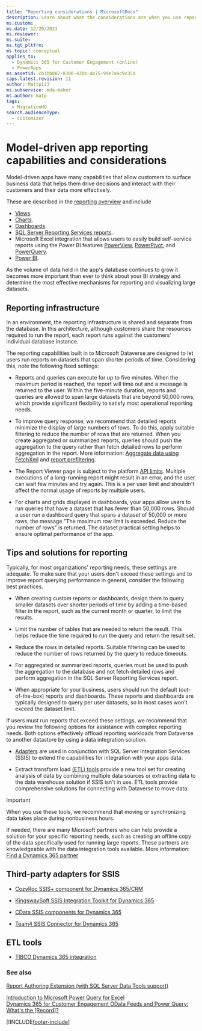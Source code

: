 ```yaml
---
title: "Reporting considerations | MicrosoftDocs"
description: Learn about what the considerations are when you use reporting in model-driven apps
ms.custom: 
ms.date: 12/20/2023
ms.reviewer: 
ms.suite: 
ms.tgt_pltfrm: 
ms.topic: conceptual
applies_to: 
  - Dynamics 365 for Customer Engagement (online)
  - PowerApps
ms.assetid: cb1bb002-8300-43bb-ab75-99e7a9c9c35d
caps.latest.revision: 11
author: Mattp123
ms.subservice: mda-maker
ms.author: matp
tags: 
  - MigrationHO
search.audienceType: 
  - customizer
---
```

# Model-driven app reporting capabilities and considerations



Model-driven apps have many capabilities that allow customers to surface business data that helps them drive decisions and interact with their customers and their data more effectively.  

These are described in the [reporting overview](reporting-overview.md) and include
- [Views](model-driven-app-glossary.md#view).
- [Charts](model-driven-app-glossary.md#chart).
- [Dashboards](model-driven-app-glossary.md#dashboard).
- [SQL Server Reporting Services reports](add-reporting-to-app.md).
- Microsoft Excel integration that allows users to easily build self-service reports using the Power BI features [PowerView](https://support.office.com/article/power-view-overview-and-learning-5380e429-3ee0-4be2-97b7-64d7930020b6), [PowerPivot](https://support.office.com/article/power-pivot-overview-and-learning-f9001958-7901-4caa-ad80-028a6d2432ed), and [PowerQuery](https://support.office.com/article/power-query-overview-and-learning-ed614c81-4b00-4291-bd3a-55d80767f81d).
- [Power BI](model-driven-app-glossary.md#power-bi).
  
As the volume of data held in the app's database continues to grow it becomes more important than ever to think about your BI strategy and determine the most effective mechanisms for reporting and visualizing large datasets.  

## Reporting infrastructure

In an environment, the reporting infrastructure is shared and separate from the database. In this architecture, although customers share the resources required to run the report, each report runs against the customers' individual database instance. 
  
The reporting capabilities built in to Microsoft Dataverse are designed to let users run reports on datasets that span shorter periods of time. Considering this, note the following fixed settings:  
  
- Reports and queries can execute for up to five minutes. When the maximum period is reached, the report will time out and a message is returned to the user. Within the five-minute duration, reports and queries are allowed to span large datasets that are beyond 50,000 rows, which provide significant flexibility to satisfy most operational reporting needs. 
  
- To improve query response, we recommend that detailed reports minimize the display of large numbers of rows. To do this, apply suitable filtering to reduce the number of rows that are returned. When you create aggregated or summarized reports, queries should push the aggregation to the query rather than fetch detailed rows to perform aggregation in the report. More information: [Aggregate data using FetchXml](../../developer/data-platform/fetchxml/aggregate-data.md) and [report prefiltering](/dynamics365/customerengagement/on-premises/analytics/improve-report-performance-by-using-filters).

- The Report Viewer page is subject to the platform [API limits](../../developer/data-platform/api-limits.md). Multiple executions of a long-running report might result in an error, and the user can wait few minutes and try again. This is a per user limit and shouldn't affect the normal usage of reports by multiple users.
  
- For charts and grids displayed in dashboards, your apps allow users to run queries that have a dataset that has fewer than 50,000 rows. Should a user run a dashboard query that spans a dataset of 50,000 or more rows, the message "The maximum row limit is exceeded. Reduce the number of rows" is returned.  The dataset practical setting helps to ensure optimal performance of the app. 
  
<a name="BKMK_ReportTips"></a>

## Tips and solutions for reporting

 Typically, for most organizations' reporting needs, these settings are adequate. To make sure that your users don't exceed these settings and to improve report querying performance in general, consider the following best practices.  
  
- When creating custom reports or dashboards, design them to query smaller datasets over shorter periods of time by adding a time-based filter in the report, such as the current month or quarter, to limit the results.  
  
- Limit the number of tables that are needed to return the result. This helps reduce the time required to run the query and return the result set.  
  
- Reduce the rows in detailed reports. Suitable filtering can be used to reduce the number of rows returned by the query to reduce timeouts.  
  
- For aggregated or summarized reports, queries must be used to push the aggregation to the database and not fetch detailed rows and perform aggregation in the SQL Server Reporting Services report.  
  
- When appropriate for your business, users should run the default (out-of-the-box) reports and dashboards. These reports and dashboards are typically designed to query per user datasets, so in most cases won't exceed the dataset limit.  
  
If users must run reports that exceed these settings, we recommend that you review the following options for assistance with complex reporting needs. Both options effectively offload reporting workloads from Dataverse to another datastore by using a data integration solution.  
  
- [Adapters](reporting-considerations.md#BKMK_ThirdPartyAdapt) are used in conjunction with SQL Server Integration Services (SSIS) to extend the capabilities for integration with your apps data.  
  
- Extract transform load [(ETL) tools](reporting-considerations.md#BKMK_ETL) provide a new tool set for creating analysis of data by combining multiple data sources or extracting data to the data warehouse solution if SSIS isn't in use. ETL tools provide comprehensive solutions for connecting with Dataverse to move data.  
  
> [!IMPORTANT]
>  When you use these tools, we recommend that moving or synchronizing data takes place during nonbusiness hours.  
  
 If needed, there are many Microsoft partners who can help provide a solution for your specific reporting needs, such as creating an offline copy of the data specifically used for running large reports.  These partners are knowledgeable with the data integration tools available. More information: [Find a Dynamics 365 partner](https://dynamics.microsoft.com/partners/find-a-partner/)  
  
<a name="BKMK_ThirdPartyAdapt"></a>
## Third-party adapters for SSIS  
  
-   [CozyRoc SSIS+ component for Dynamics 365/CRM](https://www.cozyroc.com/ssis/dynamics-crm)  
  
-   [KingswaySoft SSIS Integration Toolkit for Dynamics 365](https://www.kingswaysoft.com/products/ssis-integration-toolkit-for-microsoft-dynamics-365)  
  
-   [CData SSIS components for Dynamics 365](https://www.cdata.com/ssis/components/)  
  
-   [Team4 SSIS Connector for Dynamics 365](https://www.team4.de/microsoft-dynamics-365-crm/)  
  
<!--    [PragmaticWorks TaskFactory SSIS Source/Destination for Dynamics CRM](https://pragmaticworks.com/Products/Task-Factory/Features/DynamicsCRMSource.aspx)  -->
  
<a name="BKMK_ETL"></a>   
## ETL tools  
  
-   [TIBCO Dynamics 365 integration](https://www.tibco.com/solutions/microsoft-dynamics-365-integration)  <br />
  
<!--   [Productivity tools from Informatica](https://community.informatica.com/community/search.jspa?peopleEnabled=true&userID=&containerType=14&container=2002&spotlight=true&resultTypes=solution&q=dynamics+CRM)  -->
  
### See also  
 [Report Authoring Extension (with SQL Server Data Tools support)](https://www.microsoft.com/download/details.aspx?id=45013) <br />
  
 [Introduction to Microsoft Power Query for Excel](https://office.microsoft.com/en-ca/excel-help/introduction-to-microsoft-power-query-for-excel-HA104003940.aspx?CTT=5&origin=HA104003813)   <br />
 [Dynamics 365 for Customer Engagement OData Feeds and Power Query: What's the &#91;Record&#93;?](https://community.dynamics.com/crm/b/survivingcrm/archive/2014/02/16/dynamics-crm-odata-feeds-and-power-query-what-s-the-record.aspx)   <br />
 



[!INCLUDE[footer-include](../../includes/footer-banner.md)]
